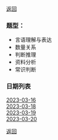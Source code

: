 [返回](../../index.md)

### 题型：

- 言语理解与表达
- 数量关系
- 判断推理
- 资料分析
- 常识判断

### 日期列表

[2023-03-16](./m1/2023-03-16.md)\
[2023-03-18](./m1/2023-03-18.md)\
[2023-03-19](./m1/2023-03-19.md)\
[2023-03-20](./m1/2023-03-20.md)

[返回](../../index.md)
